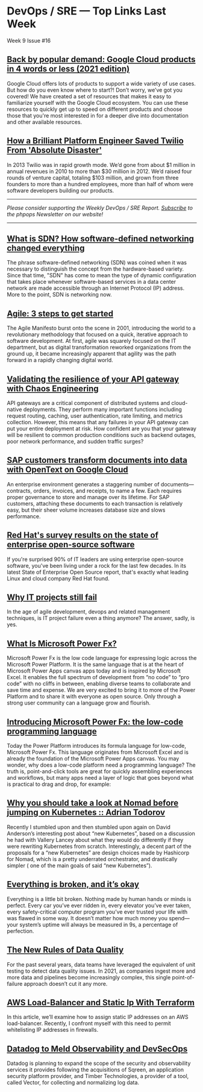 # DevOps / SRE — Top Links Last Week

Week 9 Issue #16

## [Back by popular demand: Google Cloud products in 4 words or less (2021 edition)](https://cloud.google.com/blog/topics/developers-practitioners/back-popular-demand-google-cloud-products-4-words-or-less-2021-edition/)

Google Cloud offers lots of products to support a wide variety of use cases. But how do you even know where to start?! Don’t worry, we’ve got you covered! We have created a set of resources that makes it easy to familiarize yourself with the Google Cloud ecosystem. You can use these resources to quickly get up to speed on different products and choose those that you're most interested in for a deeper dive into documentation and other available resources.

## [How a Brilliant Platform Engineer Saved Twilio From 'Absolute Disaster'](https://builtin.com/software-engineering-perspectives/platform-engineer-twilio-ask-your-developer-excerpt)

In 2013 Twilio was in rapid growth mode. We’d gone from about $1 million in annual revenues in 2010 to more than $30 million in 2012. We’d raised four rounds of venture capital, totaling $103 million, and grown from three founders to more than a hundred employees, more than half of whom were software developers building our products.

---

_Please consider supporting the Weekly DevOps / SRE Report. [Subscribe](https://www.phpops.dev/subscribe/#/portal/signup) to the phpops Newsletter on our website!_

---

## [What is SDN? How software-defined networking changed everything](https://www.zdnet.com/article/software-defined-networking-101-what-sdn-is-and-where-its-going/)

The phrase software-defined networking (SDN) was coined when it was necessary to distinguish the concept from the hardware-based variety. Since that time, "SDN" has come to mean the type of dynamic configuration that takes place whenever software-based services in a data center network are made accessible through an Internet Protocol (IP) address. More to the point, SDN is networking now.

## [Agile: 3 steps to get started](https://enterprisersproject.com/article/2021/3/agile-3-first-steps)

The Agile Manifesto burst onto the scene in 2001, introducing the world to a revolutionary methodology that focused on a quick, iterative approach to software development. At first, agile was squarely focused on the IT department, but as digital transformation reworked organizations from the ground up, it became increasingly apparent that agility was the path forward in a rapidly changing digital world.

## [Validating the resilience of your API gateway with Chaos Engineering](https://www.gremlin.com/blog/validating-the-resilience-of-your-api-gateway-with-chaos-engineering/)

API gateways are a critical component of distributed systems and cloud-native deployments. They perform many important functions including request routing, caching, user authentication, rate limiting, and metrics collection. However, this means that any failures in your API gateway can put your entire deployment at risk. How confident are you that your gateway will be resilient to common production conditions such as backend outages, poor network performance, and sudden traffic surges?

## [SAP customers transform documents into data with OpenText on Google Cloud](https://cloud.google.com/blog/products/sap-google-cloud/opentext-is-google-clouds-preferred-eim-for-sap-customers/)

An enterprise environment generates a staggering number of documents—contracts, orders, invoices, and receipts, to name a few. Each requires proper governance to store and manage over its lifetime. For SAP customers, attaching these documents to each transaction is relatively easy, but their sheer volume increases database size and slows performance.

## [Red Hat's survey results on the state of enterprise open-source software](https://www.zdnet.com/article/red-hats-survey-results-on-the-state-of-enterprise-open-source-software/)

If you're surprised 90% of IT leaders are using enterprise open-source software, you've been living under a rock for the last few decades. In its latest State of Enterprise Open Source report, that's exactly what leading Linux and cloud company Red Hat found.

## [Why IT projects still fail](https://www.cio.com/article/3211485/why-it-projects-still-fail.html)

In the age of agile development, devops and related management techniques, is IT project failure even a thing anymore? The answer, sadly, is yes.

## [What Is Microsoft Power Fx?](https://powerapps.microsoft.com/en-us/blog/what-is-microsoft-power-fx/)

Microsoft Power Fx is the low code language for expressing logic across the Microsoft Power Platform. It is the same language that is at the heart of Microsoft Power Apps canvas apps today and is inspired by Microsoft Excel. It enables the full spectrum of development from “no code” to “pro code” with no cliffs in between, enabling diverse teams to collaborate and save time and expense. We are very excited to bring it to more of the Power Platform and to share it with everyone as open source. Only through a strong user community can a language grow and flourish.

## [Introducing Microsoft Power Fx: the low-code programming language](https://techcommunity.microsoft.com/t5/azure-developer-community-blog/introducing-microsoft-power-fx-the-low-code-programming-language/ba-p/2169705)

Today the Power Platform introduces its formula language for low-code, Microsoft Power Fx. This language originates from Microsoft Excel and is already the foundation of the Microsoft Power Apps canvas. You may wonder, why does a low-code platform need a programming language? The truth is, point-and-click tools are great for quickly assembling experiences and workflows, but many apps need a layer of logic that goes beyond what is practical to drag and drop, for example:

## [Why you should take a look at Nomad before jumping on Kubernetes :: Adrian Todorov](https://atodorov.me/2021/02/27/why-you-should-take-a-look-at-nomad-before-jumping-on-kubernetes/)

Recently I stumbled upon and then stumbled upon again on David Anderson’s interesting post about “new Kubernetes”, based on a discussion he had with Vallery Lancey about what they would do differently if they were rewriting Kubernetes from scratch. Interestingly, a decent part of the proposals for a “new Kubernetes” are design choices made by Hashicorp for Nomad, which is a pretty underrated orchestrator, and drastically simpler ( one of the main goals of said “new Kubernetes”).

## [Everything is broken, and it’s okay](https://increment.com/reliability/failure-is-okay/)

Everything is a little bit broken. Nothing made by human hands or minds is perfect. Every car you’ve ever ridden in, every elevator you’ve ever taken, every safety-critical computer program you’ve ever trusted your life with was flawed in some way. It doesn’t matter how much money you spend—your system’s uptime will always be measured in 9s, a percentage of perfection.

## [The New Rules of Data Quality](https://towardsdatascience.com/the-new-rules-of-data-quality-5e4fdecb9618)

For the past several years, data teams have leveraged the equivalent of unit testing to detect data quality issues. In 2021, as companies ingest more and more data and pipelines become increasingly complex, this single point-of-failure approach doesn’t cut it any more.

## [AWS Load-Balancer and Static Ip With Terraform](https://medium.com/getbetterdevops/aws-load-balancer-and-static-ip-with-terraform-939f49475c80)

In this article, we’ll examine how to assign static IP addresses on an AWS load-balancer. Recently, I confront myself with this need to permit whitelisting IP addresses in firewalls.

## [Datadog to Meld Observability and DevSecOps](https://devops.com/datadog-to-meld-observability-and-devsecops/)

Datadog is planning to expand the scope of the security and observability services it provides following the acquisitions of Sqreen, an application security platform provider, and Timber Technologies, a provider of a tool, called Vector, for collecting and normalizing log data.